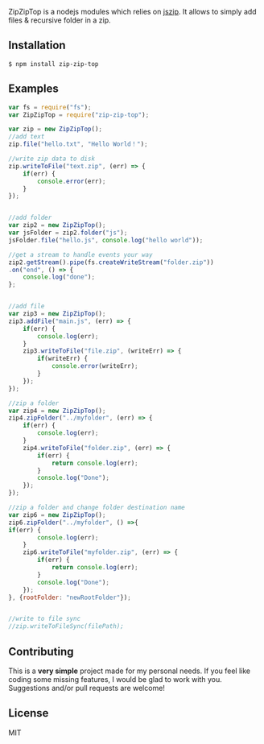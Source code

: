 ZipZipTop is a nodejs modules which relies on [jszip](http://stuk.github.io/jszip/). It allows to simply add files & recursive folder in a zip.

## Installation
    $ npm install zip-zip-top

## Examples
```js
var fs = require("fs");
var ZipZipTop = require("zip-zip-top");

var zip = new ZipZipTop();
//add text
zip.file("hello.txt", "Hello World！");

//write zip data to disk
zip.writeToFile("text.zip", (err) => {
	if(err) {
		console.error(err);
	}
});


//add folder
var zip2 = new ZipZipTop();
var jsFolder = zip2.folder("js");
jsFolder.file("hello.js", console.log("hello world"));

//get a stream to handle events your way
zip2.getStream().pipe(fs.createWriteStream("folder.zip"))
.on("end", () => {
	console.log("done");
};


//add file
var zip3 = new ZipZipTop();
zip3.addFile("main.js", (err) => {
	if(err) {
		console.log(err);
	}
	zip3.writeToFile("file.zip", (writeErr) => {
		if(writeErr) {
			console.error(writeErr);
		}
	});
});

//zip a folder
var zip4 = new ZipZipTop();
zip4.zipFolder("../myfolder", (err) => {
	if(err) {
		console.log(err);
	}
	zip4.writeToFile("folder.zip", (err) => {
		if(err) {
			return console.log(err);
		}
		console.log("Done");
	});
});

//zip a folder and change folder destination name
var zip6 = new ZipZipTop();
zip6.zipFolder("../myfolder", () =>{
if(err) {
		console.log(err);
	}
	zip6.writeToFile("myfolder.zip", (err) => {
		if(err) {
			return console.log(err);
		}
		console.log("Done");
	});
}, {rootFolder: "newRootFolder"});


//write to file sync
//zip.writeToFileSync(filePath);
```

## Contributing

This is a **very simple** project made for my personal needs. If you feel like coding some missing features,
I would be glad to work with you.
Suggestions and/or pull requests are welcome! 

## License
MIT
